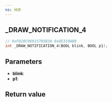 ```yaml
---
ns: HUD
---
```

## _DRAW_NOTIFICATION_4

```c
// 0xF020C96915705B3A 0x8E319AB8
int _DRAW_NOTIFICATION_4(BOOL blink, BOOL p1);
```


## Parameters
* **blink**: 
* **p1**: 

## Return value
